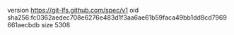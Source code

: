 version https://git-lfs.github.com/spec/v1
oid sha256:fc0362aedec708e6276e483d1f3aa6ae61b59faca49bb1dd8cd7969661aecbdb
size 5308
